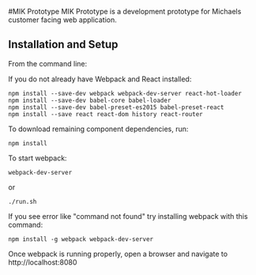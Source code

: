 #MIK Prototype
MIK Prototype is a development prototype for Michaels customer facing web application.

## Installation and Setup

From the command line:

If you do not already have Webpack and React installed:  

`npm install --save-dev webpack webpack-dev-server react-hot-loader`  
`npm install --save-dev babel-core babel-loader`  
`npm install --save-dev babel-preset-es2015 babel-preset-react`  
`npm install --save react react-dom history react-router`  

To download remaining component dependencies, run: 

`npm install`

To start webpack: 

`webpack-dev-server` 

or

`./run.sh`


If you see error like "command not found" try installing webpack with this command:

`npm install -g webpack webpack-dev-server`

Once webpack is running properly, open a browser and navigate to http://localhost:8080


